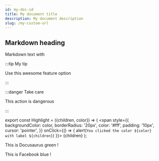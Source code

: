 ```yaml
---
id: my-doc-id
title: My document title
description: My document description
slug: /my-custom-url
---
```


## Markdown heading

Markdown text with 

:::tip My tip

Use this awesome feature option

:::

:::danger Take care

This action is dangerous

:::



export const Highlight = ({children, color}) => (
  <span
    style={{
      backgroundColor: color,
      borderRadius: '20px',
      color: '#fff',
      padding: '10px',
      cursor: 'pointer',
    }}
    onClick={() => {
      alert(`You clicked the color ${color} with label ${children}`)
    }}>
    {children}
  </span>
);

This is <Highlight color="#25c2a0">Docusaurus green</Highlight> !

This is <Highlight color="#1877F2">Facebook blue</Highlight> !
